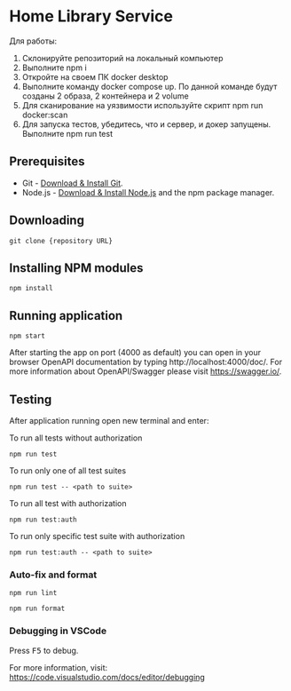 # Home Library Service

Для работы:
1. Склонируйте репозиторий на локальный компьютер
2. Выполните npm i
3. Откройте на своем ПК docker desktop
4. Выполните команду docker compose up. По данной команде будут созданы 2 образа, 2 контейнера  и 2 volume
5. Для сканирование на уязвимости используйте скрипт npm run docker:scan
6. Для запуска тестов, убедитесь, что и сервер, и докер запущены. Выполните npm run test


## Prerequisites

- Git - [Download & Install Git](https://git-scm.com/downloads).
- Node.js - [Download & Install Node.js](https://nodejs.org/en/download/) and the npm package manager.

## Downloading

```
git clone {repository URL}
```

## Installing NPM modules

```
npm install
```

## Running application

```
npm start
```

After starting the app on port (4000 as default) you can open
in your browser OpenAPI documentation by typing http://localhost:4000/doc/.
For more information about OpenAPI/Swagger please visit https://swagger.io/.

## Testing

After application running open new terminal and enter:

To run all tests without authorization

```
npm run test
```

To run only one of all test suites

```
npm run test -- <path to suite>
```

To run all test with authorization

```
npm run test:auth
```

To run only specific test suite with authorization

```
npm run test:auth -- <path to suite>
```

### Auto-fix and format

```
npm run lint
```

```
npm run format
```

### Debugging in VSCode

Press <kbd>F5</kbd> to debug.

For more information, visit: https://code.visualstudio.com/docs/editor/debugging
